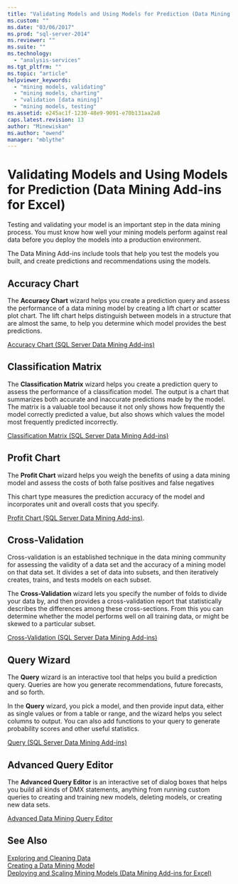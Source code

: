 ```yaml
---
title: "Validating Models and Using Models for Prediction (Data Mining Add-ins for Excel) | Microsoft Docs"
ms.custom: ""
ms.date: "03/06/2017"
ms.prod: "sql-server-2014"
ms.reviewer: ""
ms.suite: ""
ms.technology: 
  - "analysis-services"
ms.tgt_pltfrm: ""
ms.topic: "article"
helpviewer_keywords: 
  - "mining models, validating"
  - "mining models, charting"
  - "validation [data mining]"
  - "mining models, testing"
ms.assetid: e245ac1f-1230-48e9-9091-e70b131aa2a8
caps.latest.revision: 13
author: "Minewiskan"
ms.author: "owend"
manager: "mblythe"
---
```

# Validating Models and Using Models for Prediction (Data Mining Add-ins for Excel)
  Testing and validating your model is an important step in the data mining process. You must know how well your mining models perform against real data before you deploy the models into a production environment.  
  
 The Data Mining Add-ins include tools that help you test the models you built, and create predictions and recommendations using the models.  
  
## Accuracy Chart  
 The **Accuracy Chart** wizard helps you create a prediction query and assess the performance of a data mining model by creating a lift chart or scatter plot chart. The lift chart helps distinguish between models in a structure that are almost the same, to help you determine which model provides the best predictions.  
  
 [Accuracy Chart &#40;SQL Server Data Mining Add-ins&#41;](../../2014/analysis-services/accuracy-chart-sql-server-data-mining-add-ins.md)  
  
## Classification Matrix  
 The **Classification Matrix** wizard helps you create a prediction query to assess the performance of a classification model. The output is a chart that summarizes both accurate and inaccurate predictions made by the model. The matrix is a valuable tool because it not only shows how frequently the model correctly predicted a value, but also shows which values the model most frequently predicted incorrectly.  
  
 [Classification Matrix &#40;SQL Server Data Mining Add-ins&#41;](../../2014/analysis-services/classification-matrix-sql-server-data-mining-add-ins.md)  
  
## Profit Chart  
 The **Profit Chart** wizard helps you weigh the benefits of using a data mining model and assess the costs of both false positives and false negatives  
  
 This chart type measures the prediction accuracy of the model and incorporates unit and overall costs that you specify.  
  
 [Profit Chart &#40;SQL Server Data Mining Add-ins&#41;](../../2014/analysis-services/profit-chart-sql-server-data-mining-add-ins.md).  
  
## Cross-Validation  
 Cross-validation is an established technique in the data mining community for assessing the validity of a data set and the accuracy of a mining model on that data set. It divides a set of data into subsets, and then iteratively creates, trains, and tests models on each subset.  
  
 The **Cross-Validation** wizard lets you specify the number of folds to divide your data by, and then provides a cross-validation report that statistically describes the differences among these cross-sections. From this you can determine whether the model performs well on all training data, or might be skewed to a particular subset.  
  
 [Cross-Validation &#40;SQL Server Data Mining Add-ins&#41;](../../2014/analysis-services/cross-validation-sql-server-data-mining-add-ins.md)  
  
## Query Wizard  
 The **Query** wizard is an interactive tool that helps you build a prediction query. Queries are how you generate recommendations, future forecasts, and so forth.  
  
 In the **Query** wizard, you pick a model, and then provide input data, either as single values or from a table or range, and the wizard helps you select columns to output. You can also add functions to your query to generate probability scores and other useful statistics.  
  
 [Query &#40;SQL Server Data Mining Add-ins&#41;](../../2014/analysis-services/query-sql-server-data-mining-add-ins.md)  
  
## Advanced Query Editor  
 The **Advanced Query Editor** is an interactive set of dialog boxes that helps you build all kinds of DMX statements, anything from running custom queries to creating and training new models, deleting models, or creating new data sets.  
  
 [Advanced Data Mining Query Editor](../../2014/analysis-services/advanced-data-mining-query-editor.md)  
  
## See Also  
 [Exploring and Cleaning Data](../../2014/analysis-services/exploring-and-cleaning-data.md)   
 [Creating a Data Mining Model](../../2014/analysis-services/creating-a-data-mining-model.md)   
 [Deploying and Scaling Mining Models &#40;Data Mining Add-ins for Excel&#41;](../../2014/analysis-services/deploying-and-scaling-mining-models-data-mining-add-ins-for-excel.md)  
  
  